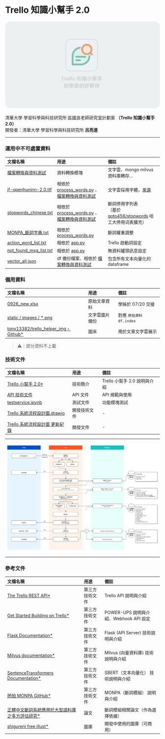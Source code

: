 # Trello 知識小幫手 2.0
![Cover of plan](./static/cover/cover.png)
<br><br>清華大學 學習科學與科技研究所 區國良老師研究室計劃案 **（Trello 知識小幫手 2.0）** <br>開發者：清華大學 學習科學與科技研究所 **呂亮進**

---
### 運用中不可處置資料
| 文檔名稱 | 用途 | 備註 |
| :--- | :--- | :--- |
| [檔案轉換與資料測試](./docs/檔案轉換與資料測試) | 資料轉換模塊 | 文字雲、mongo milvus 資料庫轉存... |
| [jf-openhuninn-2.0.ttf](./static/others/jf-openhuninn-2.0.ttf) |  相依於 [process_words.py](./toolbox/process_words.py) 、 [檔案轉換與資料測試](./docs/檔案轉換與資料測試) | 文字雲採用字體，[來源](https://justfont.com/huninn/) |
| [stopwords_chinese.txt](./setting/stopwords_chinese.txt) | 相依於 [process_words.py](./toolbox/process_words.py) 、 [檔案轉換與資料測試](./docs/檔案轉換與資料測試) | 斷詞停用字列表<br>（基於 [goto456/stopwords](https://github.com/goto456/stopwords) 哈工大停用词表擴充） |
| [MONPA_斷詞字典.txt](./setting/MONPA_斷詞字典.txt) | 相依於 [process_words.py](./toolbox/process_words.py) | 斷詞權重調整 |
| [action_word_list.txt](./setting/action_word_list.txt) | 相依於 [app.py](./app.py) | Trello 啟動詞設定 |
| [not_found_msg_list.txt](./setting/not_found_msg_list.txt) | 相依於 [app.py](./app.py) | 無資料罐頭訊息設定 |
| [vector_all.json](./docs/backup/vector_all.json) |  df 備份檔案、相依於 [檔案轉換與資料測試](./docs/檔案轉換與資料測試) | 包含所有文本向量化的 dataframe |

### 備用資料
| 文檔名稱 | 用途 | 備註 |
| :--- | :--- | :--- |
| [0926_new.xlsx](./docs/文章原始資料/0926_new.xlsx) |  原始文章資料 | 學姊於 07/20 交接 |
| [static / images / *.png](./static/images) | 文字雲圖片備份 | 對應 `原始資料 df.index` |
| [tony13382/trello_helper_img・Github*](https://github.com/tony13382/trello_helper_img) | 圖床 | 用於文章文字雲展示 |

> ⚠｜部分資料不上載

### 技術文件
| 文檔名稱 | 用途 | 備註 |
| :--- | :--- | :--- |
| [Trello 小幫手 2.0*](https://www.canva.com/design/DAFpubaReH0/Yxxx9ETMI7shWic20NYheA/view) |  技術簡介 | Trello 小幫手 2.0 說明與介紹 |
| [API 技術文件](./docs/開發文本資料/api.md) |  API 文件 | API 規範與使用 |
| [testservice.ipynb](./testservice.ipynb) |  測試文件 | 功能模塊測試 |
| [Trello 系統流程設計圖.drawio](./docs/開發文本資料/Trello%20系統流程設計圖.drawio) |  開發技術文件 | - |
| [Trello 系統流程設計圖 更新紀錄](./docs/開發文本資料/update.md) |  開發文件 | - |

---

![System WorkFlow](./docs/開發文本資料/Trello%20系統流程設計圖v2.2.png)

---

### 參考文件
| 文檔名稱 | 用途 | 備註 |
| :--- | :--- | :--- |
| [The Trello REST API*](https://developer.atlassian.com/cloud/trello/rest/api-group-cards/#api-cards-id-put) | 第三方技術文件 | Trello API 說明與介紹 |
| [Get Started Building on Trello*](https://developer.atlassian.com/cloud/trello/) | 第三方技術文件 | POWER-UPS 說明與介紹、Webhook API 設定 |
| [Flask Documentation*](https://flask.palletsprojects.com/en/2.3.x/quickstart/) | 第三方技術文件 | Flask (API Server) 技術說明與介紹 |
| [Milvus documentation*](https://milvus.io/docs) | 第三方技術文件 | Milvus (向量資料庫) 技術說明與介紹 |
| [SentenceTransformers Documentation*](https://www.sbert.net/index.html) | 第三方技術文件 | SBERT（文本向量化） 技術說明與介紹 |
| [罔拍 MONPA GitHub*](https://github.com/monpa-team/monpa) | 第三方技術文件 | MONPA（斷詞模組） 說明與介紹 |
| [正體中文斷詞系統應用於大型語料庫之多方評估研究*](https://aclanthology.org/2022.rocling-1.24.pdf) | 論文 | 斷詞模組相關論文（作為選擇依據） |
| [shigureni free illust*](https://www.shigureni.com/) | 圖庫 | 開發中使用的圖庫（可商用） |



